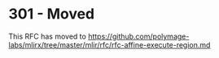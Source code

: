 # 301 - Moved

This RFC has moved to
https://github.com/polymage-labs/mlirx/tree/master/mlir/rfc/rfc-affine-execute-region.md
